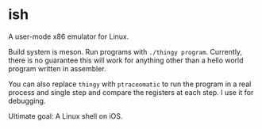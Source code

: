 # ish

A user-mode x86 emulator for Linux.

Build system is meson. Run programs with `./thingy program`. Currently, there is no guarantee this will work for anything other than a hello world program written in assembler.

You can also replace `thingy` with `ptraceomatic` to run the program in a real process and single step and compare the registers at each step. I use it for debugging.

Ultimate goal: A Linux shell on iOS.

